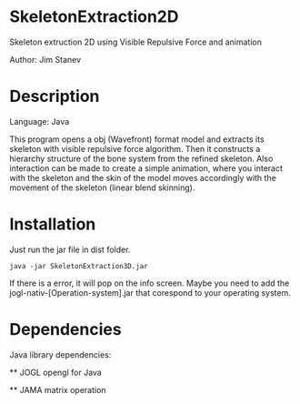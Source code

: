 SkeletonExtraction2D
====================

Skeleton extruction 2D using Visible Repulsive Force and animation

Author: Jim Stanev

Description
===========

Language: Java

This program opens a obj (Wavefront) format model and extracts its skeleton with visible repulsive force algorithm.
Then it constructs a hierarchy structure of the bone system from the refined skeleton. Also interaction can be made
to create a simple animation, where you interact with the skeleton and the skin of the model moves accordingly with
the movement of the skeleton (linear blend skinning).

Installation
============

Just run the jar file in dist folder.

    java -jar SkeletonExtraction3D.jar
  
If there is a error, it will pop on the info screen. Maybe you need to add the jogl-nativ-[Operation-system].jar 
that corespond to your operating system.

Dependencies
============

Java library dependencies:

** JOGL opengl for Java

** JAMA matrix operation

